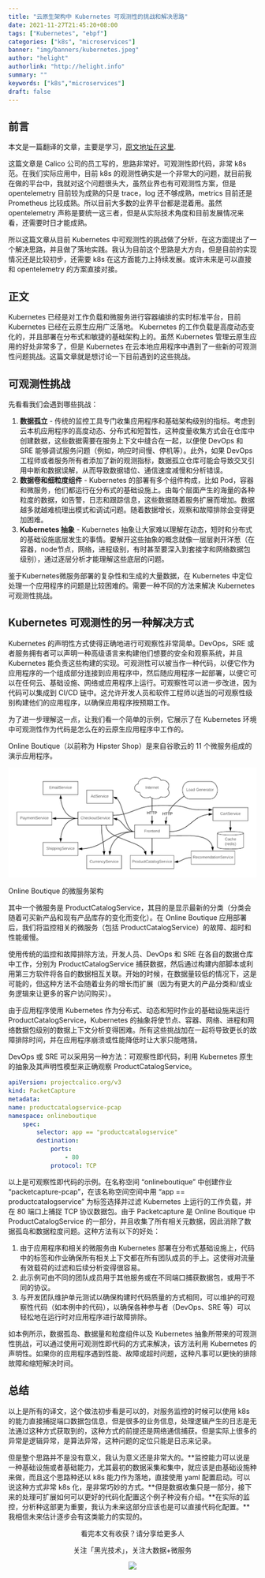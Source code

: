 ```yaml
---
title: "云原生架构中 Kubernetes 可观测性的挑战和解决思路"
date: 2021-11-27T21:45:20+08:00
tags: ["Kubernetes", "ebpf"]
categories: ["k8s", "microservices"]
banner: "img/banners/kubernetes.jpeg"
author: "helight"
authorlink: "http://helight.info"
summary: ""
keywords: ["k8s","microservices"]
draft: false
---
```


## 前言
本文是一篇翻译的文章，主要是学习，[原文地址在这里](https://www.tigera.io/blog/kubernetes-observability-challenges-in-cloud-native-architecture/).

这篇文章是 Calico 公司的员工写的，思路非常好。可观测性即代码，非常 k8s 范。在我们实际应用中，目前 k8s 的观测性确实是一个非常大的问题，就目前我在做的平台中，我就对这个问题很头大，虽然业界也有可观测性方案，但是 opentelemetry 目前较为成熟的只是 trace，log 还不够成熟，metrics 目前还是 Prometheus 比较成熟。所以目前大多数的业界平台都是混着用。虽然 opentelemetry 声称是要统一这三者，但是从实际技术角度和目前发展情况来看，还需要时日才能成熟。

所以这篇文章从目前 Kubernetes 中可观测性的挑战做了分析，在这方面提出了一个解决思路，并且做了落地实践。我认为目前这个思路是大方向，但是目前的实现情况还是比较初步，还需要 k8s 在这方面能力上持续发展。或许未来是可以直接和 opentelemetry 的方案直接对接。

## 正文
Kubernetes 已经是对工作负载和微服务进行容器编排的实时标准平台，目前 Kubernetes 已经在云原生应用广泛落地。 Kubernetes 的工作负载是高度动态变化的，并且部署在分布式和敏捷的基础架构上的。虽然 Kubernetes 管理云原生应用的好处非常多了，但是 Kubernetes 在云本地应用程序中遇到了一些新的可观测性问题挑战。这篇文章就是想讨论一下目前遇到的这些挑战。

## 可观测性挑战
先看看我们会遇到哪些挑战：
1. **数据孤立** - 传统的监控工具专门收集应用程序和基础架构级别的指标。考虑到云本机应用程序的高度动态、分布式和短暂性，这种度量收集方式会在仓库中创建数据，这些数据需要在服务上下文中缝合在一起，以便使 DevOps 和 SRE 能够调试服务问题（例如，响应时间慢、停机等）。此外，如果 DevOps 工程师或者服务所有者添加了新的观测指标，数据孤立仓库可能会导致交叉引用中断和数据误解，从而导致数据错位、通信速度减慢和分析错误。
2. **数据卷和细粒度组件** - Kubernetes 的部署有多个组件构成，比如 Pod，容器和微服务，他们都运行在分布式的基础设施上。由每个层面产生的海量的各种粒度的数据，如告警，日志和跟踪信息，这些数据随着服务扩展而增加。数据越多就越难梳理出模式和调试问题。随着数据增长，观察和故障排除会变得更加困难。
3. **Kubernetes 抽象** - Kubernetes 抽象让大家难以理解在动态，短时和分布式的基础设施底层发生的事情。要解开这些抽象的概念就像一层层剥开洋葱（在容器，node节点，网络，进程级别，有时甚至要深入到套接字和网络数据包级别），通过逐层分析才能理解这些底层的问题。
 
鉴于Kubernetes微服务部署的复杂性和生成的大量数据，在 Kubernetes 中定位处理一个应用程序的问题是比较困难的。需要一种不同的方法来解决 Kubernetes 可观测性挑战。

## Kubernetes 可观测性的另一种解决方式
Kubernetes 的声明性方式使得正确地进行可观察性非常简单。DevOps，SRE 或者服务拥有者可以声明一种高级语言来构建他们想要的安全和观察系统，并且 Kubernetes 能负责这些构建的实现。可观测性可以被当作一种代码，以便它作为应用程序的一个组成部分连接到应用程序中，然后随应用程序一起部署，以便它可以在任何云、基础设施、网络或应用程序上运行。可观察性可以进一步改进，因为代码可以集成到 CI/CD 链中。这允许开发人员和软件工程师以适当的可观察性级别构建他们的应用程序，以确保应用程序按预期工作。

为了进一步理解这一点，让我们看一个简单的示例，它展示了在 Kubernetes 环境中可观测性作为代码是怎么在的云原生应用程序中工作的。

Online Boutique（以前称为 Hipster Shop）是来自谷歌云的 11 个微服务组成的演示应用程序。

![](imgs/Online-Boutique-microservices-architecture.png)

Online Boutique 的微服务架构

其中一个微服务是 ProductCatalogService，其目的是显示最新的分类（分类会随着可买新产品和现有产品库存的变化而变化）。在 Online Boutique 应用部署后，我们将监控相关的微服务（包括 ProductCatalogService）的故障、超时和性能缓慢。

使用传统的监控和故障排除方法，开发人员、DevOps 和 SRE 在各自的数据仓库中工作，分别为 ProductCatalogService 捕获数据，然后通过构建内部脚本或利用第三方软件将各自的数据相互关联。开始的时候，在数据量较低的情况下，这是可能的，但这种方法不会随着业务的增长而扩展（因为有更大的产品分类和/或业务逻辑来让更多的客户访问购买）。

由于应用程序使用 Kubernetes 作为分布式、动态和短时作业的基础设施来运行 ProductCatalogService，Kubernetes 的抽象将使节点、容器、网络、进程和网络数据包级别的数据上下文分析变得困难。所有这些挑战加在一起将导致更长的故障排除时间，并在应用程序崩溃或性能降低时让大家只能瞎猜。

DevOps 或 SRE 可以采用另一种方法：可观察性即代码，利用 Kubernetes 原生的抽象及其声明性模型来正确观察 ProductCatalogService。

```yaml
apiVersion: projectcalico.org/v3
kind: PacketCapture
metadata:
name: productcatalogservice-pcap
namespace: onlineboutique
    spec:
        selector: app == "productcatalogservice"
        destination:
            ports:
                - 80
            protocol: TCP
```
以上是可观察性即代码的示例。在名称空间 “onlineboutique” 中创建作业 “packetcapture-pcap”，在该名称空间空间中用 “app == productcatalogservice” 为标签选择并过滤 Kubernetes 上运行的工作负载，并在 80 端口上捕捉 TCP 协议数据包。由于 Packetcapture 是 Online Boutique 中 ProductCatalogService 的一部分，并且收集了所有相关元数据，因此消除了数据孤岛和数据粒度问题。这种方法有以下的好处：

1. 由于应用程序和相关的微服务由 Kubernetes 部署在分布式基础设施上，代码中的标签和作业确保所有相关上下文都在所有团队成员的手上。这使得对流量有效载荷的过滤和后续分析变得很容易。
2. 此示例可由不同的团队成员用于其他服务或在不同端口捕获数据包，或用于不同的协议。
3. 与开发团队维护单元测试以确保构建时代码质量的方式相同，可以维护的可观察性代码（如本例中的代码），以确保各种参与者（DevOps、SRE 等）可以轻松地在运行时对应用程序进行故障排除。

如本例所示，数据孤岛、数据量和粒度组件以及 Kubernetes 抽象所带来的可观测性挑战，可以通过使用可观测性即代码的方式来解决，该方法利用 Kubernetes 的声明性。如果你的应用程序遇到性能、故障或超时问题，这种凡事可以更快的排除故障和缩短解决时间。

## 总结
以上是所有的译文，这个做法初步看是可以的，对服务监控的时候可以使用 k8s 的能力直接捕捉端口数据包信息，但是很多的业务信息，处理逻辑产生的日志是无法通过这种方式获取到的，这种方式的前提还是网络通信捕获。但是实际上很多的异常是逻辑异常，是算法异常，这种问题的定位只能是日志来记录。

但是整个思路并不是没有意义，我认为意义还是非常大的。**监控能力可以说是一种基础设施或者基础能力，尤其最初的数据采集和集中，就应该是由基础设施种来做，而且这个思路种还以 k8s 能力作为落地，直接使用 yaml 配置启动。可以说这种方式非常 k8s 化，是非常巧妙的方式。**但是数据收集只是一部分，接下来的处理可扩展如何可以更好的代码化配置这个例子种没有介绍。**在实际的监控，分析种这部更为重要，我认为未来这部分应该也是可以直接代码化配置。**我相信未来估计逐步会有这类能力的实现的。

<center>
看完本文有收获？请分享给更多人

关注「黑光技术」，关注大数据+微服务

![](/img/qrcode_helight_tech.jpg)
</center>